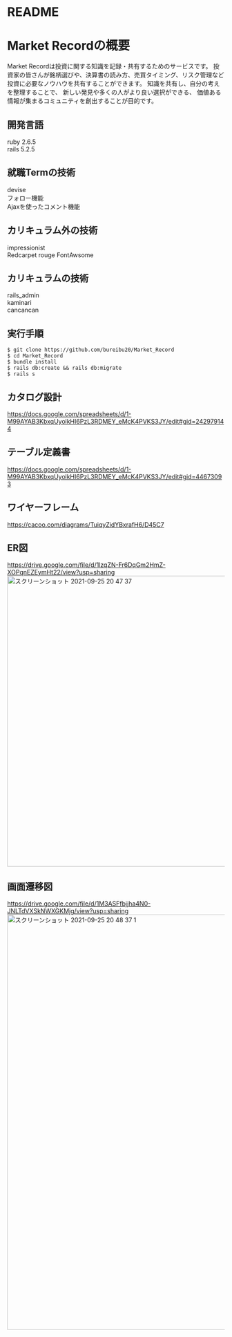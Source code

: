 # README

# Market Recordの概要
  Market Recordは投資に関する知識を記録・共有するためのサービスです。
  投資家の皆さんが銘柄選びや、決算書の読み方、売買タイミング、リスク管理など
  投資に必要なノウハウを共有することができます。
  知識を共有し、自分の考えを整理することで、
  新しい発見や多くの人がより良い選択ができる、
  価値ある情報が集まるコミュニティを創出することが目的です。


## 開発言語
ruby 2.6.5  
rails 5.2.5

## 就職Termの技術
devise  
フォロー機能  
Ajaxを使ったコメント機能 

## カリキュラム外の技術
impressionist  
Redcarpet
rouge
FontAwsome

## カリキュラムの技術
rails_admin  
kaminari  
cancancan

## 実行手順
```
$ git clone https://github.com/bureibu20/Market_Record
$ cd Market_Record
$ bundle install
$ rails db:create && rails db:migrate
$ rails s
```

## カタログ設計
https://docs.google.com/spreadsheets/d/1-M99AYAB3KbxqUyolkHI6PzL3RDMEY_eMcK4PVKS3JY/edit#gid=242979144

## テーブル定義書
https://docs.google.com/spreadsheets/d/1-M99AYAB3KbxqUyolkHI6PzL3RDMEY_eMcK4PVKS3JY/edit#gid=44673093

## ワイヤーフレーム
https://cacoo.com/diagrams/TuiqyZidYBxrafH6/D45C7

## ER図
https://drive.google.com/file/d/1lzqZN-Fr6DqGm2HmZ-XOPqnEZEymHt22/view?usp=sharing
<img width="673" alt="スクリーンショット 2021-09-25 20 47 37" src="https://user-images.githubusercontent.com/80628409/134770617-d44ae298-279c-4cca-aeac-e77f7fbc00c3.png">

## 画面遷移図
https://drive.google.com/file/d/1M3ASFfbjjha4N0-JNLTdVXSkNWXGKMjg/view?usp=sharing
<img width="961" alt="スクリーンショット 2021-09-25 20 48 37 1" src="https://user-images.githubusercontent.com/80628409/134770622-122e9c2c-f5c4-4a68-9461-968f584bff4c.png">

